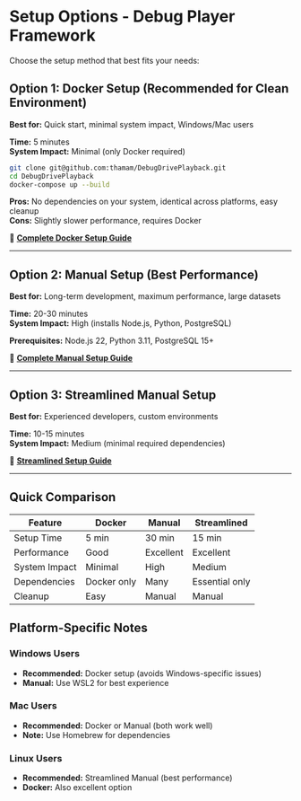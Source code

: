 # Setup Options - Debug Player Framework

Choose the setup method that best fits your needs:

## Option 1: Docker Setup (Recommended for Clean Environment)
**Best for:** Quick start, minimal system impact, Windows/Mac users

**Time:** 5 minutes  
**System Impact:** Minimal (only Docker required)

```bash
git clone git@github.com:thamam/DebugDrivePlayback.git
cd DebugDrivePlayback
docker-compose up --build
```

**Pros:** No dependencies on your system, identical across platforms, easy cleanup  
**Cons:** Slightly slower performance, requires Docker

📖 **[Complete Docker Setup Guide](DOCKER_SETUP.md)**

---

## Option 2: Manual Setup (Best Performance)
**Best for:** Long-term development, maximum performance, large datasets

**Time:** 20-30 minutes  
**System Impact:** High (installs Node.js, Python, PostgreSQL)

**Prerequisites:** Node.js 22, Python 3.11, PostgreSQL 15+

📖 **[Complete Manual Setup Guide](LOCAL_SETUP.md)**

---

## Option 3: Streamlined Manual Setup
**Best for:** Experienced developers, custom environments

**Time:** 10-15 minutes  
**System Impact:** Medium (minimal required dependencies)

📖 **[Streamlined Setup Guide](MANUAL_SETUP_STREAMLINED.md)**

---

## Quick Comparison

| Feature | Docker | Manual | Streamlined |
|---------|--------|--------|-------------|
| Setup Time | 5 min | 30 min | 15 min |
| Performance | Good | Excellent | Excellent |
| System Impact | Minimal | High | Medium |
| Dependencies | Docker only | Many | Essential only |
| Cleanup | Easy | Manual | Manual |

## Platform-Specific Notes

### Windows Users
- **Recommended:** Docker setup (avoids Windows-specific issues)
- **Manual:** Use WSL2 for best experience

### Mac Users  
- **Recommended:** Docker or Manual (both work well)
- **Note:** Use Homebrew for dependencies

### Linux Users
- **Recommended:** Streamlined Manual (best performance)
- **Docker:** Also excellent option